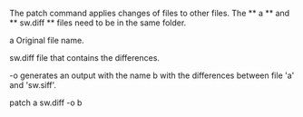 The patch command applies changes of files to other files. The ** a ** and ** sw.diff ** files need to be in the same folder.

a Original file name.

sw.diff file that contains the differences.

-o generates an output with the name b with the differences between file 'a' and 'sw.siff'.

patch a sw.diff -o b
